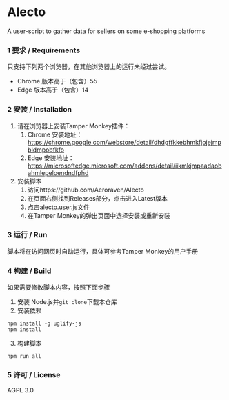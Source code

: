 # Alecto
A user-script to gather data for sellers on some e-shopping platforms


### 1 要求 / Requirements

只支持下列两个浏览器，在其他浏览器上的运行未经过尝试。

- Chrome 版本高于（包含）55 
- Edge 版本高于（包含）14


### 2 安装 / Installation

1. 请在浏览器上安装Tamper Monkey插件：
   1. Chrome 安装地址：https://chrome.google.com/webstore/detail/dhdgffkkebhmkfjojejmpbldmpobfkfo
   2. Edge 安装地址：https://microsoftedge.microsoft.com/addons/detail/iikmkjmpaadaobahmlepeloendndfphd
2. 安装脚本
   1. 访问https://github.com/Aeroraven/Alecto
   2. 在页面右侧找到Releases部分，点击进入Latest版本
   3. 点击alecto.user.js文件
   4. 在Tamper Monkey的弹出页面中选择安装或重新安装


### 3 运行 / Run

脚本将在访问网页时自动运行，具体可参考Tamper Monkey的用户手册


### 4 构建 / Build

如果需要修改脚本内容，按照下面步骤

1. 安装 Node.js并`git clone`下载本仓库
2. 安装依赖
```shell
npm install -g uglify-js
npm install
```
3. 构建脚本
```shell
npm run all
```


### 5 许可 / License

AGPL 3.0
